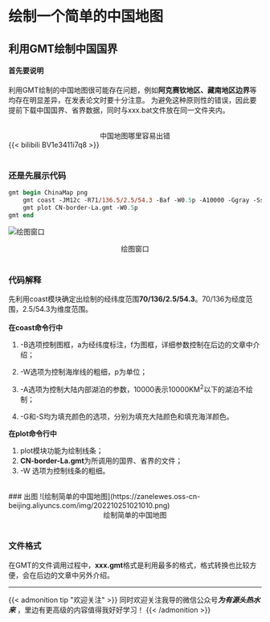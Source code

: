 # 绘制一个简单的中国地图


<!--more-->
## 利用GMT绘制中国国界
#### 首先要说明
利用GMT绘制的中国地图很可能存在问题，例如**阿克赛钦地区、藏南地区边界**等均存在明显差异，在发表论文时要十分注意。
为避免这种原则性的错误，因此要提前下载中国国界、省界数据，同时与xxx.bat文件放在同一文件夹内。  
<br><center><font face="楷体"> 中国地图哪里容易出错</font></center> 
{{< bilibili BV1e3411i7q8  >}}  
<br>


### 还是先展示代码
~~~PostScript
gmt begin ChinaMap png
    gmt coast -JM12c -R71/136.5/2.5/54.3 -Baf -W0.5p -A10000 -Ggray -Sskyblue
    gmt plot CN-border-La.gmt -W0.5p
gmt end
~~~
![绘图窗口](https://zanelewes.oss-cn-beijing.aliyuncs.com/img/202210250959312.png )   
<center><font face="楷体">绘图窗口</font></center>  
<br>

### 代码解释
先利用coast模块确定出绘制的经纬度范围**70/136/2.5/54.3**。70/136为经度范围，2.5/54.3为维度范围。  
<br>**在coast命令行中**
1. -B选项控制图框，a为经纬度标注，f为图框，详细参数控制在后边的文章中介绍；

2. -W选项为控制海岸线的粗细，p为单位；

3. -A选项为控制大陆内部湖泊的参数，10000表示10000KM<sup>2</sup>以下的湖泊不绘制；

4. -G和-S均为填充颜色的选项，分别为填充大陆颜色和填充海洋颜色。      

**在plot命令行中**
1. plot模块功能为绘制线条；
2. **CN-border-La.gmt**为所调用的国界、省界的文件；
3. -W 选项为控制线条的粗细。
<br>
### 出图
![绘制简单的中国地图](https://zanelewes.oss-cn-beijing.aliyuncs.com/img/202210251021010.png)   
<center><font face="楷体">绘制简单的中国地图</font></center>  
<br>  

### 文件格式
在GMT的文件调用过程中，**xxx.gmt**格式是利用最多的格式，格式转换也比较方便，会在后边的文章中另外介绍。  







-------------------------------------------

{{< admonition tip "欢迎关注" >}}
同时欢迎关注我导的微信公众号***为有源头热水来*** ，里边有更高级的内容值得我好好学习！
{{< /admonition >}}

